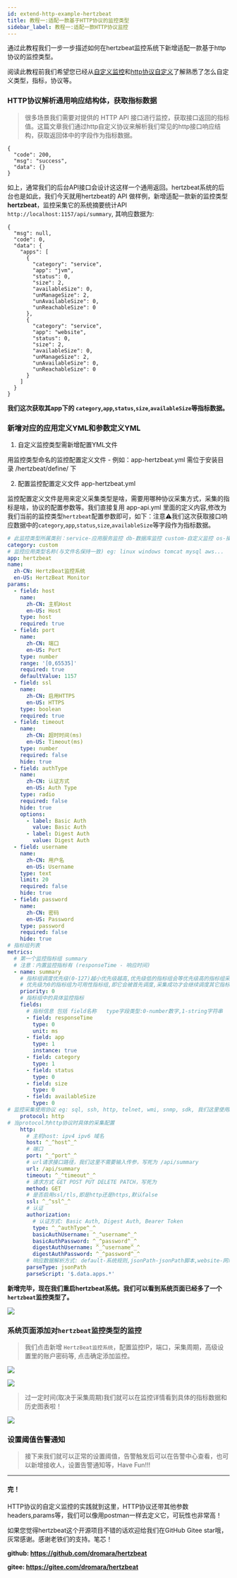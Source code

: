 ```yaml
---
id: extend-http-example-hertzbeat
title: 教程一:适配一款基于HTTP协议的监控类型   
sidebar_label: 教程一:适配一款HTTP协议监控    
---
```


通过此教程我们一步一步描述如何在hertzbeat监控系统下新增适配一款基于http协议的监控类型。  

阅读此教程前我们希望您已经从[自定义监控](extend-point)和[http协议自定义](extend-http)了解熟悉了怎么自定义类型，指标，协议等。   


### HTTP协议解析通用响应结构体，获取指标数据

> 很多场景我们需要对提供的 HTTP API 接口进行监控，获取接口返回的指标值。这篇文章我们通过http自定义协议来解析我们常见的http接口响应结构，获取返回体中的字段作为指标数据。


```
{
  "code": 200,
  "msg": "success",
  "data": {}
}

```
如上，通常我们的后台API接口会设计这这样一个通用返回。hertzbeat系统的后台也是如此，我们今天就用hertzbeat的 API 做样例，新增适配一款新的监控类型 **hertzbeat**，监控采集它的系统摘要统计API
`http://localhost:1157/api/summary`, 其响应数据为:

```
{
  "msg": null,
  "code": 0,
  "data": {
    "apps": [
      {
        "category": "service",
        "app": "jvm",
        "status": 0,
        "size": 2,
        "availableSize": 0,
        "unManageSize": 2,
        "unAvailableSize": 0,
        "unReachableSize": 0
      },
      {
        "category": "service",
        "app": "website",
        "status": 0,
        "size": 2,
        "availableSize": 0,
        "unManageSize": 2,
        "unAvailableSize": 0,
        "unReachableSize": 0
      }
    ]
  }
}
```

**我们这次获取其app下的 `category`,`app`,`status`,`size`,`availableSize`等指标数据。**


### 新增对应的应用定义YML和参数定义YML

1. 自定义监控类型需新增配置YML文件

用监控类型命名的监控配置定义文件 - 例如：app-hertzbeat.yml 需位于安装目录 /hertzbeat/define/ 下

2. 配置监控配置定义文件 app-hertzbeat.yml

监控配置定义文件是用来定义采集类型是啥，需要用哪种协议采集方式，采集的指标是啥，协议的配置参数等。我们直接复用 app-api.yml 里面的定义内容,修改为我们当前的监控类型`hertzbeat`配置参数即可，如下：注意⚠️我们这次获取接口响应数据中的`category`,`app`,`status`,`size`,`availableSize`等字段作为指标数据。

```yaml
# 此监控类型所属类别：service-应用服务监控 db-数据库监控 custom-自定义监控 os-操作系统监控
category: custom
# 监控应用类型名称(与文件名保持一致) eg: linux windows tomcat mysql aws...
app: hertzbeat
name:
  zh-CN: HertzBeat监控系统
  en-US: HertzBeat Monitor
params:
  - field: host
    name:
      zh-CN: 主机Host
      en-US: Host
    type: host
    required: true
  - field: port
    name:
      zh-CN: 端口
      en-US: Port
    type: number
    range: '[0,65535]'
    required: true
    defaultValue: 1157
  - field: ssl
    name:
      zh-CN: 启用HTTPS
      en-US: HTTPS
    type: boolean
    required: true
  - field: timeout
    name:
      zh-CN: 超时时间(ms)
      en-US: Timeout(ms)
    type: number
    required: false
    hide: true
  - field: authType
    name:
      zh-CN: 认证方式
      en-US: Auth Type
    type: radio
    required: false
    hide: true
    options:
      - label: Basic Auth
        value: Basic Auth
      - label: Digest Auth
        value: Digest Auth
  - field: username
    name:
      zh-CN: 用户名
      en-US: Username
    type: text
    limit: 20
    required: false
    hide: true
  - field: password
    name:
      zh-CN: 密码
      en-US: Password
    type: password
    required: false
    hide: true
# 指标组列表
metrics:
  # 第一个监控指标组 summary
  # 注意：内置监控指标有 (responseTime - 响应时间)
  - name: summary
    # 指标组调度优先级(0-127)越小优先级越高,优先级低的指标组会等优先级高的指标组采集完成后才会被调度,相同优先级的指标组会并行调度采集
    # 优先级为0的指标组为可用性指标组,即它会被首先调度,采集成功才会继续调度其它指标组,采集失败则中断调度
    priority: 0
    # 指标组中的具体监控指标
    fields:
      # 指标信息 包括 field名称   type字段类型:0-number数字,1-string字符串   instance是否为实例主键   unit:指标单位
      - field: responseTime
        type: 0
        unit: ms
      - field: app
        type: 1
        instance: true
      - field: category
        type: 1
      - field: status
        type: 0
      - field: size
        type: 0
      - field: availableSize
        type: 0  
# 监控采集使用协议 eg: sql, ssh, http, telnet, wmi, snmp, sdk, 我们这里使用HTTP协议
    protocol: http
# 当protocol为http协议时具体的采集配置
    http:
      # 主机host: ipv4 ipv6 域名
      host: ^_^host^_^
      # 端口
      port: ^_^port^_^
      # url请求接口路径，我们这里不需要输入传参，写死为 /api/summary
      url: /api/summary
      timeout: ^_^timeout^_^
      # 请求方式 GET POST PUT DELETE PATCH，写死为 
      method: GET
      # 是否启用ssl/tls,即是http还是https,默认false
      ssl: ^_^ssl^_^
      # 认证
      authorization:
        # 认证方式: Basic Auth, Digest Auth, Bearer Token
        type: ^_^authType^_^
        basicAuthUsername: ^_^username^_^
        basicAuthPassword: ^_^password^_^
        digestAuthUsername: ^_^username^_^
        digestAuthPassword: ^_^password^_^
      # 响应数据解析方式: default-系统规则,jsonPath-jsonPath脚本,website-网站可用性指标监控，我们这里使用jsonpath来解析响应数据
      parseType: jsonPath
      parseScript: '$.data.apps.*' 

```

**新增完毕，现在我们重启hertzbeat系统。我们可以看到系统页面已经多了一个`hertzbeat`监控类型了。**


![](/img/docs/advanced/extend-http-example-1.png)


### 系统页面添加对`hertzbeat`监控类型的监控

> 我们点击新增 `HertzBeat监控系统`，配置监控IP，端口，采集周期，高级设置里的账户密码等, 点击确定添加监控。


![](/img/docs/advanced/extend-http-example-2.png)


![](/img/docs/advanced/extend-http-example-3.png)

> 过一定时间(取决于采集周期)我们就可以在监控详情看到具体的指标数据和历史图表啦！


![](/img/docs/advanced/extend-http-example-4.png)



### 设置阈值告警通知

> 接下来我们就可以正常的设置阈值，告警触发后可以在告警中心查看，也可以新增接收人，设置告警通知等，Have Fun!!!


----  

#### 完！

HTTP协议的自定义监控的实践就到这里，HTTP协议还带其他参数headers,params等，我们可以像用postman一样去定义它，可玩性也非常高！

如果您觉得hertzbeat这个开源项目不错的话欢迎给我们在GitHub Gitee star哦，灰常感谢。感谢老铁们的支持。笔芯！

**github: https://github.com/dromara/hertzbeat**

**gitee: https://gitee.com/dromara/hertzbeat**
